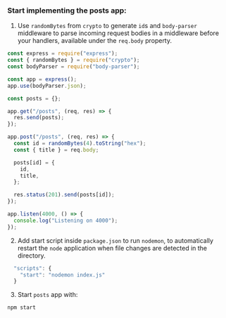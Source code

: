 ### Start implementing the posts app:

1. Use `randomBytes` from `crypto` to generate `id`s and `body-parser` middleware to parse incoming request bodies in a middleware before your handlers, available under the `req.body` property.

```js
const express = require("express");
const { randomBytes } = require("crypto");
const bodyParser = require("body-parser");

const app = express();
app.use(bodyParser.json);

const posts = {};

app.get("/posts", (req, res) => {
  res.send(posts);
});

app.post("/posts", (req, res) => {
  const id = randomBytes(4).toString("hex");
  const { title } = req.body;

  posts[id] = {
    id,
    title,
  };

  res.status(201).send(posts[id]);
});

app.listen(4000, () => {
  console.log("Listening on 4000");
});
```

2. Add start script inside `package.json` to run `nodemon`, to automatically restart the `node` application when file changes are detected in the directory.

```js
  "scripts": {
    "start": "nodemon index.js"
  }
```

3. Start `posts` app with:

```shell
npm start
```
